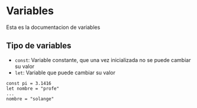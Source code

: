# Variables

Esta es la documentacion de variables 

## Tipo de variables 

- `const`: Variable constante, que una vez inicializada no se puede cambiar su valor
- `let`: Variable que puede cambiar su valor

```
const pi = 3.1416
let nombre = "profe"
...
nombre = "solange"
```